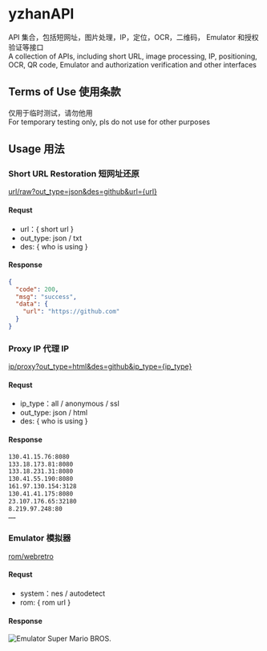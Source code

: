# yzhanAPI
API 集合，包括短网址，图片处理，IP，定位，OCR，二维码， Emulator 和授权验证等接口  
A collection of APIs, including short URL, image processing, IP, positioning, OCR, QR code, Emulator and authorization verification and other interfaces  
## Terms of Use 使用条款
仅用于临时测试，请勿他用  
For temporary testing only, pls do not use for other purposes
## Usage 用法
### Short URL Restoration 短网址还原 
[url/raw?out_type=json&des=github&url={url}](https://api.yzhan.cyou/url/raw?out_type=json&des=github&url=https://tinyurl.com/5ra9gp)  
#### Requst
- url：{ short url }
- out_type: json / txt
- des: { who is using }
#### Response
```json
{
  "code": 200,
  "msg": "success",
  "data": {
    "url": "https://github.com"
  }
}
```

### Proxy IP 代理 IP 
[ip/proxy?out_type=html&des=github&ip_type={ip_type}](https://api.yzhan.cyou/ip/proxy?ip_type=all&out_type=html&des=github)
#### Requst
- ip_type：all / anonymous / ssl
- out_type: json / html
- des: { who is using }
#### Response
```txt
130.41.15.76:8080
133.18.173.81:8080
133.18.231.31:8080
130.41.55.190:8080
161.97.130.154:3128
130.41.41.175:8080
23.107.176.65:32180
8.219.97.248:80
……
```
### Emulator 模拟器 
[rom/webretro](https://api.yzhan.cyou/apidir/rom/webretro?system={system}&rom={rom})
#### Requst
- system：nes / autodetect
- rom: { rom url }
#### Response
![Emulator Super Mario BROS.](https://s2.loli.net/2022/08/23/RuyT6zY8AM9FVsn.jpg)